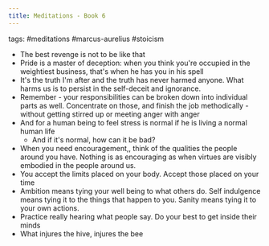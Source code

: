 ```yaml
---
title: Meditations - Book 6
---
```


tags: #meditations #marcus-aurelius #stoicism 

- The best revenge is not to be like that
- Pride is a master of deception: when you think you're occupied in the weightiest business, that's when he has you in his spell
- It's the truth I'm after and the truth has never harmed anyone. What harms us is to persist in the self-deceit and ignorance.
- Remember - your responsibilities can be broken down into individual parts as well. Concentrate on those, and finish the job methodically - without getting stirred up or meeting anger with anger
- And for a human being to feel stress is normal if he is living a normal human life
	- And if it's normal, how can it be bad?
- When you need encouragement,, think of the qualities the people around you have. Nothing is as encouraging as when virtues are visibly embodied in the people around us.
- You accept the limits placed on your body. Accept those placed on your time
- Ambition means tying your well being to what others do. Self indulgence means tying it to the things that happen to you. Sanity means tying it to your own actions.
- Practice really hearing what people say. Do your best to get inside their minds
- What injures the hive, injures the bee